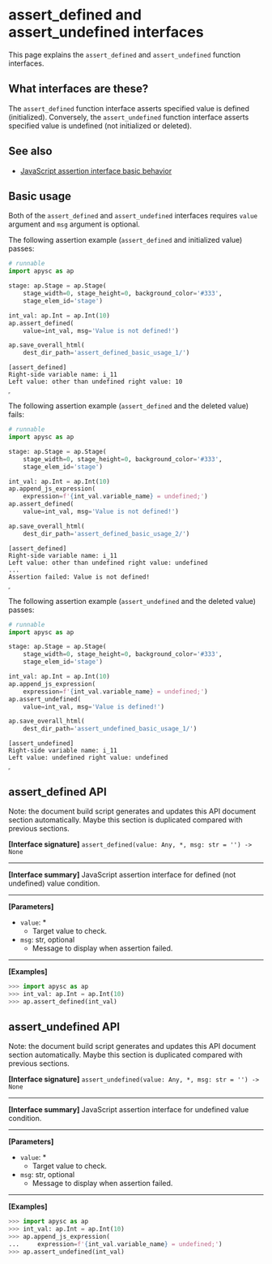 # assert_defined and assert_undefined interfaces

This page explains the `assert_defined` and `assert_undefined` function interfaces.

## What interfaces are these?

The `assert_defined` function interface asserts specified value is defined (initialized). Conversely, the `assert_undefined` function interface asserts specified value is undefined (not initialized or deleted).

## See also

- [JavaScript assertion interface basic behavior](assertion_basic_behavior.md)

## Basic usage

Both of the `assert_defined` and `assert_undefined` interfaces requires `value` argument and `msg` argument is optional.

The following assertion example (`assert_defined` and initialized value) passes:

```py
# runnable
import apysc as ap

stage: ap.Stage = ap.Stage(
    stage_width=0, stage_height=0, background_color='#333',
    stage_elem_id='stage')

int_val: ap.Int = ap.Int(10)
ap.assert_defined(
    value=int_val, msg='Value is not defined!')

ap.save_overall_html(
    dest_dir_path='assert_defined_basic_usage_1/')
```

```
[assert_defined]
Right-side variable name: i_11
Left value: other than undefined right value: 10
```

<iframe src="static/assert_defined_basic_usage_1/index.html" width="0" height="0"></iframe>

The following assertion example (`assert_defined` and the deleted value) fails:

```py
# runnable
import apysc as ap

stage: ap.Stage = ap.Stage(
    stage_width=0, stage_height=0, background_color='#333',
    stage_elem_id='stage')

int_val: ap.Int = ap.Int(10)
ap.append_js_expression(
    expression=f'{int_val.variable_name} = undefined;')
ap.assert_defined(
    value=int_val, msg='Value is not defined!')

ap.save_overall_html(
    dest_dir_path='assert_defined_basic_usage_2/')
```

```
[assert_defined]
Right-side variable name: i_11
Left value: other than undefined right value: undefined
...
Assertion failed: Value is not defined!
```

<iframe src="static/assert_defined_basic_usage_2/index.html" width="0" height="0"></iframe>

The following assertion example (`assert_undefined` and the deleted value) passes:

```py
# runnable
import apysc as ap

stage: ap.Stage = ap.Stage(
    stage_width=0, stage_height=0, background_color='#333',
    stage_elem_id='stage')

int_val: ap.Int = ap.Int(10)
ap.append_js_expression(
    expression=f'{int_val.variable_name} = undefined;')
ap.assert_undefined(
    value=int_val, msg='Value is defined!')

ap.save_overall_html(
    dest_dir_path='assert_undefined_basic_usage_1/')
```

```
[assert_undefined]
Right-side variable name: i_11
Left value: undefined right value: undefined
```

<iframe src="static/assert_undefined_basic_usage_1/index.html" width="0" height="0"></iframe>


## assert_defined API

<!-- Docstring: apysc._console.assertion.assert_defined -->

<span class="inconspicuous-txt">Note: the document build script generates and updates this API document section automatically. Maybe this section is duplicated compared with previous sections.</span>

**[Interface signature]** `assert_defined(value: Any, *, msg: str = '') -> None`<hr>

**[Interface summary]** JavaScript assertion interface for defined (not undefined) value condition.<hr>

**[Parameters]**

- `value`: *
  - Target value to check.
- `msg`: str, optional
  - Message to display when assertion failed.

<hr>

**[Examples]**

```py
>>> import apysc as ap
>>> int_val: ap.Int = ap.Int(10)
>>> ap.assert_defined(int_val)
```

## assert_undefined API

<!-- Docstring: apysc._console.assertion.assert_undefined -->

<span class="inconspicuous-txt">Note: the document build script generates and updates this API document section automatically. Maybe this section is duplicated compared with previous sections.</span>

**[Interface signature]** `assert_undefined(value: Any, *, msg: str = '') -> None`<hr>

**[Interface summary]** JavaScript assertion interface for undefined value condition.<hr>

**[Parameters]**

- `value`: *
  - Target value to check.
- `msg`: str, optional
  - Message to display when assertion failed.

<hr>

**[Examples]**

```py
>>> import apysc as ap
>>> int_val: ap.Int = ap.Int(10)
>>> ap.append_js_expression(
...     expression=f'{int_val.variable_name} = undefined;')
>>> ap.assert_undefined(int_val)
```